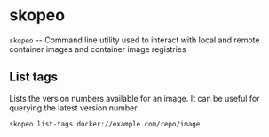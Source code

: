 # skopeo

`skopeo` -- Command line utility used to interact with local and remote container images and container image registries

## List tags
Lists the version numbers available for an image. It can be useful for querying the latest version number.
```bash
skopeo list-tags docker://example.com/repo/image
```
